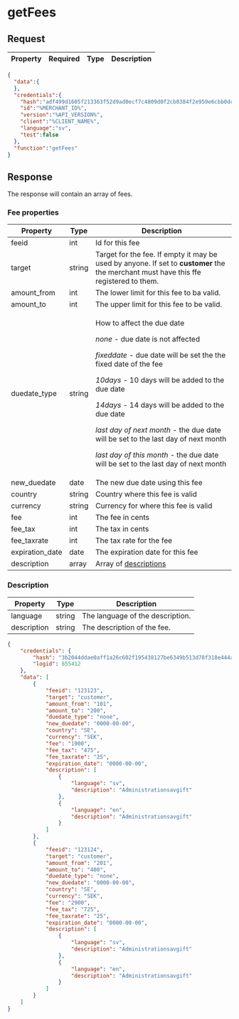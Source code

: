 # getFees

## Request

| Property | Required | Type   | Description                                                                                   |
|----------|----------|--------|-----------------------------------------------------------------------------------------------|


```json
{
  "data":{
  },
  "credentials":{
    "hash":"adf499d1605f213363f52d9ad0ecf7c4809d0f2cb0384f2e959e6cbb0dc84e5a4443a259d76bf6893e37e8212b5f3c9852377be1cd0d7fb472adc0b2f2618796",
    "id":"%MERCHANT_ID%",
    "version":"%API_VERSION%",
    "client":"%CLIENT_NAME%",
    "language":"sv",
    "test":false
  },
  "function":"getFees"
}
```

## Response
The response will contain an array of fees.

### Fee properties
| Property        | Type   | Description                                                                                                                                                                                                                                                                                                                                                                                                                                    |
|-----------------|--------|------------------------------------------------------------------------------------------------------------------------------------------------------------------------------------------------------------------------------------------------------------------------------------------------------------------------------------------------------------------------------------------------------------------------------------------------|
| feeid           | int    | Id for this fee                                                                                                                                                                                                                                                                                                                                                                                                                                |
| target          | string | Target for the fee. If empty it may be used by anyone. If set to **customer** the the merchant must have this ffe registered to them.                                                                                                                                                                                                                                                                                                          |
| amount_from     | int    | The lower limit for this fee to ba valid.                                                                                                                                                                                                                                                                                                                                                                                                      |
| amount_to       | int    | The upper limit for this fee to be valid.                                                                                                                                                                                                                                                                                                                                                                                                      |
| duedate_type    | string | <p>How to affect the due date</p><p>_none_ - due date is not affected</p><p>_fixeddate_ - due date will be set the the fixed date of the fee</p><p>_10days_ - 10 days will be added to the due date</p><p>_14days_ - 14 days will be added to the due date</p><p>_last day of next month_ - the due date will be set to the last day of next month</p><p>_last day of this month_ - the due date will be set to the last day of next month</p> |
| new_duedate     | date   | The new due date using this fee                                                                                                                                                                                                                                                                                                                                                                                                                |
| country         | string | Country where this fee is valid                                                                                                                                                                                                                                                                                                                                                                                                                |
| currency        | string | Currency for where this fee is valid                                                                                                                                                                                                                                                                                                                                                                                                           |
| fee             | int    | The fee in cents                                                                                                                                                                                                                                                                                                                                                                                                                               |
| fee_tax         | int    | The tax in cents                                                                                                                                                                                                                                                                                                                                                                                                                               |
| fee_taxrate     | int    | The tax rate for the fee                                                                                                                                                                                                                                                                                                                                                                                                                       |
| expiration_date | date   | The expiration date for this fee                                                                                                                                                                                                                                                                                                                                                                                                               |
| description     | array  | Array of [descriptions](#description)                                                                                                                                                                                                                                                                                                                                                                                                          |

### Description

| Property    | Type    | Description                      |
|-------------|---------|----------------------------------|
| language    | string  | The language of the description. |
| description | string  | The description of the fee.      |


```json
{
    "credentials": {
        "hash": "3b2044ddae0aff1a26c602f195438127be6349b513d78f318e444ae2c8e8653eaa8624973a8459347ce430ebe40611201ff5c11f1673723d7e36cf0052366fd5",
        "logid": 855412
    },
    "data": [
        {
            "feeid": "123123",
            "target": "customer",
            "amount_from": "101",
            "amount_to": "200",
            "duedate_type": "none",
            "new_duedate": "0000-00-00",
            "country": "SE",
            "currency": "SEK",
            "fee": "1900",
            "fee_tax": "475",
            "fee_taxrate": "25",
            "expiration_date": "0000-00-00",
            "description": [
                {
                    "language": "sv",
                    "description": "Administrationsavgift"
                },
                {
                    "language": "en",
                    "description": "Administrationsavgift"
                }
            ]
        },
        {
            "feeid": "123124",
            "target": "customer",
            "amount_from": "201",
            "amount_to": "400",
            "duedate_type": "none",
            "new_duedate": "0000-00-00",
            "country": "SE",
            "currency": "SEK",
            "fee": "2900",
            "fee_tax": "725",
            "fee_taxrate": "25",
            "expiration_date": "0000-00-00",
            "description": [
                {
                    "language": "sv",
                    "description": "Administrationsavgift"
                },
                {
                    "language": "en",
                    "description": "Administrationsavgift"
                }
            ]
        }
    ]
}
```
